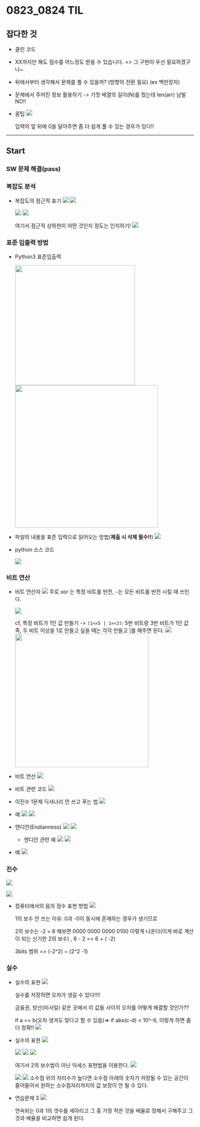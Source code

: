 # 0823_0824 TIL

## 잡다한 것

- 클린 코드

- XX까지만 해도 점수를 어느정도 받을 수 있습니다. => 그 구현이 우선 필요하겠구나~

- 뒤에서부터 생각해서 문제를 풀 수 있을까? (방향의 전환 필요) (ex 백만장자)

- 문제에서 주어진 정보 활용하기 -> 기껏 배열의 길이(N)를 줬는데 len(arr) 남발 NO!!

- 꿀팁
  ![](0823_0824_assets/2023-08-23-10-34-23-image.png)
  
  입력의 앞 뒤에 0을 달아주면 좀 더 쉽게 풀 수 있는 경우가 있다!!

---

## Start

### SW 문제 해결(pass)

### 복잡도 분석

- 복잡도의 점근적 표기
  ![](0823_0824_assets/2023-08-23-09-40-53-image.png)
  ![](0823_0824_assets/2023-08-23-09-41-26-image.png)
  
  ![](0823_0824_assets/2023-08-23-09-49-47-image.png)
  ![](0823_0824_assets/2023-08-23-09-50-25-image.png)
  
  여기서 점근적 상하한이 어떤 것인지 정도는 인지하기!
  ![](0823_0824_assets/2023-08-23-10-01-43-image.png)

### 표준 입출력 방법

- Python3 표준입출력
  
  <img title="" src="0823_0824_assets/2023-08-23-10-10-29-image.png" alt="" width="322">
  
  <img src="0823_0824_assets/2023-08-23-10-12-24-image.png" title="" alt="" width="383">

- 파일의 내용을 표준 입력으로 읽어오는 방법(**제출 시 삭제 필수!!**)
  ![](0823_0824_assets/2023-08-23-10-14-42-image.png)

- python 소스 코드
  
  ![](0823_0824_assets/2023-08-23-10-26-04-image.png)

### 비트 연산

- 비트 연산자
  ![](0823_0824_assets/2023-08-23-10-33-39-image.png)
  주로 xor 는 특정 비트를 반전, `~`는 모든 비트를 반전 시킬 때 쓰인다.
  
  ![](0823_0824_assets/2023-08-23-10-38-32-image.png)
  
  cf, 특정 비트가 1인 값 만들기 -> `(1<<5 | 1<<3)`: 5번 비트랑 3번 비트가 1인 값
  즉, 두 비트 이상을 1로 만들고 싶을 때는 각각 만들고 |를 해주면 된다.
  ![](0823_0824_assets/2023-08-23-20-40-47-image.png)<img src="0823_0824_assets/2023-08-23-20-56-27-image.png" title="" alt="" width="358">

- 비트 연산
  ![](0823_0824_assets/2023-08-23-10-45-24-image.png)

- 비트 관련 코드
  ![](0823_0824_assets/2023-08-23-21-02-53-image.png)

- 이진수 1문제 딕셔너리 안 쓰고 푸는 법
  ![](0823_0824_assets/2023-08-24-11-27-47-image.png)

- 예
  ![](0823_0824_assets/2023-08-23-10-51-53-image.png)
  ![](0823_0824_assets/2023-08-24-09-13-39-image.png)

- 엔디안(Endianness)
  ![](0823_0824_assets/2023-08-24-09-17-18-image.png)
  ![](0823_0824_assets/2023-08-24-09-17-34-image.png)
  
  - 엔디안 관련 예
    ![](0823_0824_assets/2023-08-24-09-21-58-image.png)
    ![](0823_0824_assets/2023-08-24-09-32-06-image.png)

- 예
  ![](0823_0824_assets/2023-08-24-09-32-38-image.png)

### 진수

![](0823_0824_assets/2023-08-24-09-35-33-image.png)

![](0823_0824_assets/2023-08-24-09-39-24-image.png)

- 컴퓨터에서의 음의 정수 표현 방법
  ![](0823_0824_assets/2023-08-24-10-02-14-image.png)
  
  1의 보수 안 쓰는 이유: 0과 -0이 동시에 존재하는 경우가 생기므로
  
  2의 보수는 -2 + 6 해보면 0000 0000 0000 0100 이렇게 나온다(이게 바로 계산이 되는 신기한 2의 보수) , 6 - 2 => 6 + ( -2)
  
  3bits 범위 => (-2^2)  ~ (2^2 -1) 

### 실수

- 실수의 표현
  ![](0823_0824_assets/2023-08-24-10-20-14-image.png)
  
  실수를 저장하면 오차가 생길 수 있다!!!!
  
  금융권, 방산(미사일) 같은 곳에서 이 값들 사이의 오차를 어떻게 해결할 것인가??
  
  if a == b(오차 생겨도 맞다고 할 수 있음)=> if abs(c-d) < 10^-6, 이렇게 하면 좀 더 정확!!
  ![](0823_0824_assets/2023-08-24-10-22-02-image.png)

- 실수의 표현
  ![](0823_0824_assets/2023-08-24-10-30-04-image.png)
  
  ![](0823_0824_assets/2023-08-24-10-32-14-image.png)
  ![](0823_0824_assets/2023-08-24-10-33-50-image.png)
  ![](0823_0824_assets/2023-08-24-10-35-33-image.png)
  
  여기서 2의 보수법이 아닌 익세스 표현법을 이용한다.
  ![](0823_0824_assets/2023-08-24-10-37-04-image.png)
  
  ![](0823_0824_assets/2023-08-24-10-38-39-image.png)
  ![](0823_0824_assets/2023-08-24-10-40-01-image.png)
  소수점 위의 자리수가 높다면 소수점 아래의 숫자가 저장될 수 있는 공간이 줄어들어서 원하는 소수점자리까지의 값 보장이 안 될 수 있다.

- 연습문제 3
  ![](0823_0824_assets/2023-08-24-10-50-24-image.png)
  
  연속되는 0과 1의 갯수를 세아리고 그 중 가장 작은 것을 배율로 정해서 구해주고 그것과 배율을 비교하면 쉽게 된다.
